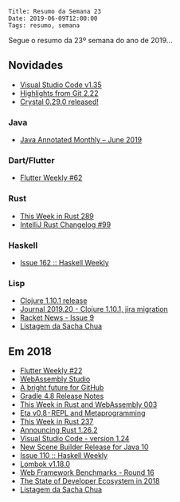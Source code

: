     Title: Resumo da Semana 23
    Date: 2019-06-09T12:00:00
    Tags: resumo, semana

Segue o resumo da 23º semana do ano de 2019...

<!-- more -->

## Novidades

* [Visual Studio Code v1.35](https://code.visualstudio.com/updates/v1_35 "Post sobre Visual Studio Code v1.35")
* [Highlights from Git 2.22](https://github.blog/2019-06-07-highlights-from-git-2-22 "Post sobre Highlights from Git 2.22")
* [Crystal 0.29.0 released!](https://crystal-lang.org/2019/06/05/crystal-0.29.0-released.html "Post sobre Crystal 0.29.0 released!")

### Java

* [Java Annotated Monthly – June 2019](https://blog.jetbrains.com/idea/2019/06/java-annotated-monthly-june-2019 "Post sobre Java Annotated Monthly – June 2019")

### Dart/Flutter

* [Flutter Weekly #62](https://us17.campaign-archive.com/?u=c8d8d18b6e2c6316ddc1d48a0&id=ca55675830 "Post sobre Flutter Weekly #62")

### Rust

* [This Week in Rust 289](https://this-week-in-rust.org/blog/2019/06/04/this-week-in-rust-289 "Post sobre This Week in Rust 289")
* [IntelliJ Rust Changelog #99](https://intellij-rust.github.io/2019/06/06/changelog-99.html "Post sobre IntelliJ Rust Changelog #99")

### Haskell

* [Issue 162 :: Haskell Weekly](https://haskellweekly.news/issues/162.html "Post sobre Issue 162 :: Haskell Weekly")

### Lisp

* [Clojure 1.10.1 release](https://clojure.org/news/2019/06/06/clojure1-10-1 "Post sobre Clojure 1.10.1 release")
* [Journal 2019.20 - Clojure 1.10.1, jira migration](http://insideclojure.org/2019/06/07/journal "Post sobre Journal 2019.20 - Clojure 1.10.1, jira migration")
* [Racket News - Issue 9](https://racket-news.com/2019/06/racket-news-issue-9.html "Post sobre Racket News - Issue 9")
* [Listagem da Sacha Chua](http://sachachua.com/blog/category/emacs-news "Post sobre Listagem da Sacha Chua")

## Em 2018

* [Flutter Weekly #22](https://mailchi.mp/bd20b044cc4c/flutter-weekly-282709?e=4e6d2a4afc "Post sobre Flutter Weekly #22")
* [WebAssembly Studio](https://webassembly.studio "Post sobre WebAssembly Studio")
* [A bright future for GitHub](https://blog.github.com/2018-06-04-github-microsoft "Post sobre A bright future for GitHub")
* [Gradle 4.8 Release Notes](https://docs.gradle.org/4.8/release-notes.html "Post sobre Gradle 4.8 Release Notes")
* [This Week in Rust and WebAssembly 003](https://rustwasm.github.io/2018/06/04/this-week-in-rust-wasm-003.html "Post sobre This Week in Rust and WebAssembly 003")
* [Eta v0.8 - REPL and Metaprogramming](https://blog.eta-lang.org/eta-v0-8-repl-and-metaprogramming-12e900ccfe25 "Post sobre Eta v0.8 - REPL and Metaprogramming")
* [This Week in Rust 237](https://this-week-in-rust.org/blog/2018/06/05/this-week-in-rust-237 "Post sobre This Week in Rust 237")
* [Announcing Rust 1.26.2](https://blog.rust-lang.org/2018/06/05/Rust-1.26.2.html "Post sobre Announcing Rust 1.26.2")
* [Visual Studio Code - version 1.24](https://code.visualstudio.com/updates/v1_24 "Post sobre Visual Studio Code - version 1.24")
* [New Scene Builder Release for Java 10](https://gluonhq.com/new-scene-builder-release-for-java-10 "Post sobre New Scene Builder Release for Java 10")
* [Issue 110 :: Haskell Weekly](https://haskellweekly.news/issues/110.html "Post sobre Issue 110 :: Haskell Weekly")
* [Lombok v1.18.0](https://projectlombok.org/changelog "Post sobre Lombok v1.18.0")
* [Web Framework Benchmarks - Round 16](https://www.techempower.com/benchmarks/#section=data-r16 "Artigo sobre Web Framework Benchmarks - Round 16")
* [The State of Developer Ecosystem in 2018](https://www.jetbrains.com/research/devecosystem-2018 "Artigo sobre The State of Developer Ecosystem in 2018")
* [Listagem da Sacha Chua](http://sachachua.com/blog/category/emacs-news "Post sobre Listagem da Sacha Chua")

